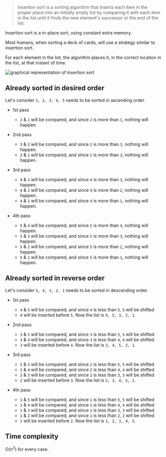 >Insertion sort is a sorting algorithm that inserts each item in the proper place into an initially empty list
by comparing it with each item in the list until it finds the new element's successor or the end of the list.

Insertion sort is a in-place sort, using constant extra memory.

Most humans, when sorting a deck of cards, will use a strategy similar to insertion sort.

For each element in the list, the algorithm places it, in the correct location in the list, at that instant of time.

![graphical representation of insertion sort](https://upload.wikimedia.org/wikipedia/commons/0/0f/Insertion-sort-example-300px.gif)

Already sorted in desired order
---

Let's consider `1, 2, 3, 4, 5` needs to be sorted in ascending order.

- 1st pass
  - `2` & `1` will be compared, and since `2` is more than `1`, nothing will happen.

- 2nd pass
  - `3` & `2` will be compared, and since `2` is more than `3`, nothing will happen.
  - `3` & `1` will be compared, and since `1` is more than `3`, nothing will happen.

- 3rd pass
  - `4` & `3` will be compared, and since `4` is more than `3`, nothing will happen.
  - `4` & `2` will be compared, and since `4` is more than `2`, nothing will happen.
  - `4` & `1` will be compared, and since `4` is more than `1`, nothing will happen.

- 4th pass
  - `5` & `4` will be compared, and since `5` is more than `4`, nothing will happen.
  - `5` & `3` will be compared, and since `5` is more than `3`, nothing will happen.
  - `5` & `2` will be compared, and since `5` is more than `2`, nothing will happen.
  - `5` & `1` will be compared, and since `5` is more than `1`, nothing will happen.


Already sorted in reverse order
---

Let's consider `5, 4, 3, 2, 1` needs to be sorted in descending order.

- 1st pass
  - `4` & `5` will be compared, and since `4` is less than `5`, `5` will be shifted
  - `4` will be inserted before `5`. Now the list is `4, 5, 3, 2, 1`.

- 2nd pass
  - `3` & `5` will be compared, and since `3` is less than `5`, `5` will be shifted
  - `3` & `4` will be compared, and since `3` is less than `4`, `4` will be shifted
  - `3` will be inserted before `4`. Now the list is `3, 4, 5, 2, 1`.

- 3rd pass
  - `2` & `5` will be compared, and since `2` is less than `5`, `5` will be shifted
  - `2` & `4` will be compared, and since `2` is less than `4`, `4` will be shifted
  - `2` & `3` will be compared, and since `2` is less than `3`, `3` will be shifted
  - `2` will be inserted before `3`. Now the list is `2, 3, 4, 5, 1`.

- 4th pass
  - `1` & `5` will be compared, and since `1` is less than `5`, `5` will be shifted
  - `1` & `4` will be compared, and since `1` is less than `4`, `4` will be shifted
  - `1` & `3` will be compared, and since `1` is less than `3`, `3` will be shifted
  - `1` & `2` will be compared, and since `1` is less than `2`, `2` will be shifted
  - `1` will be inserted before `2`. Now the list is `1, 2, 3, 4, 5`.

Time complexity
---

O(n<sup>2</sup>) for every case.
